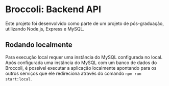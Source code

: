 # Broccoli: Backend API

Este projeto foi desenvolvido como parte de um projeto de pós-graduação, utilizando Node.js, Express e MySQL.

## Rodando localmente

Para execução local requer uma instância do MySQL configurada no local. Após configurada uma instância do MySQL com um banco de dados do Broccoli, é possível executar a aplicação localmente apontando para os outros serviços que ele redireciona através do comando `npm run start:local`.